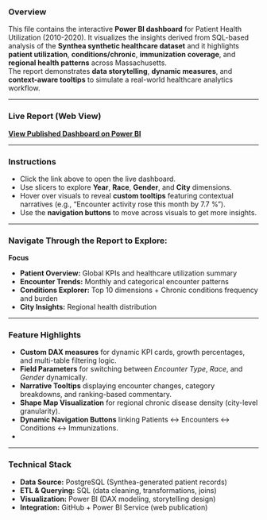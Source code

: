 ### Overview
This file contains the interactive **Power BI dashboard** for Patient Health Utilization (2010-2020). It visualizes the insights derived from SQL-based analysis of the **Synthea synthetic healthcare dataset** and it highlights **patient utilization**, **conditions/chronic**, **immunization coverage**, and **regional health patterns** across Massachusetts.  
The report demonstrates **data storytelling**, **dynamic measures**, and **context-aware tooltips** to simulate a real-world healthcare analytics workflow.

---

### Live Report (Web View)
[**View Published Dashboard on Power BI**](https://app.powerbi.com/view?r=eyJrIjoiOTE5ODdiNmItZjY4Mi00ZWY5LWE3MGUtNjE2ZTg4MzYwZTY2IiwidCI6ImY0ZTI5ODFhLWVlMjctNDhkZi05NDM1LWM0NmJiZDRmMWU3ZCJ9)  

---

### Instructions
- Click the link above to open the live dashboard.  
- Use slicers to explore **Year**, **Race**, **Gender**, and **City** dimensions.  
- Hover over visuals to reveal **custom tooltips** featuring contextual narratives (e.g., “Encounter activity rose this month by 7.7 %”).  
- Use the **navigation buttons** to move across visuals to get more insights.

---

### Navigate Through the Report to Explore:

**Focus** 
- **Patient Overview:** Global KPIs and healthcare utilization summary 
- **Encounter Trends:** Monthly and categorical encounter patterns 
- **Conditions Explorer:** Top 10 dimensions + Chronic conditions frequency and burden 
- **City Insights:** Regional health distribution 

---

### Feature Highlights
- **Custom DAX measures** for dynamic KPI cards, growth percentages, and multi-table filtering logic.  
- **Field Parameters** for switching between *Encounter Type*, *Race*, and *Gender* dynamically.  
- **Narrative Tooltips** displaying encounter changes, category breakdowns, and ranking-based commentary.  
- **Shape Map Visualization** for regional chronic disease density (city-level granularity).  
- **Dynamic Navigation Buttons** linking Patients ↔ Encounters ↔ Conditions ↔ Immunizations.
- 
---

### Technical Stack
- **Data Source:** PostgreSQL (Synthea-generated patient records)  
- **ETL & Querying:** SQL (data cleaning, transformations, joins)  
- **Visualization:** Power BI (DAX modeling, storytelling design)  
- **Integration:** GitHub + Power BI Service (web publication)
